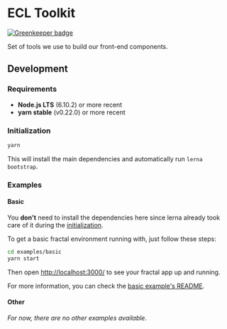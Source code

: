 # ECL Toolkit

[![Greenkeeper badge](https://badges.greenkeeper.io/ec-europa/ecl-toolkit.svg)](https://greenkeeper.io/)

Set of tools we use to build our front-end components.

## Development

### Requirements

*   **Node.js LTS** (6.10.2) or more recent
*   **yarn stable** (v0.22.0) or more recent

### Initialization

```sh
yarn
```

This will install the main dependencies and automatically run `lerna bootstrap`.

### Examples

#### Basic

You **don't** need to install the dependencies here since lerna already took 
care of it during the [initialization](#initialization).

To get a basic fractal environment running with, just follow these steps:

```sh
cd examples/basic
yarn start
```

Then open [http://localhost:3000/](http://localhost:3000/) to see your fractal
app up and running.

For more information, you can check the [basic example's README](./examples/basic/README.md).

#### Other

_For now, there are no other examples available._
